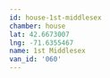 ```yaml
---
id: house-1st-middlesex
chamber: house
lat: 42.6673007
lng: -71.6355467
name: 1st Middlesex
van_id: '060'
---
```

